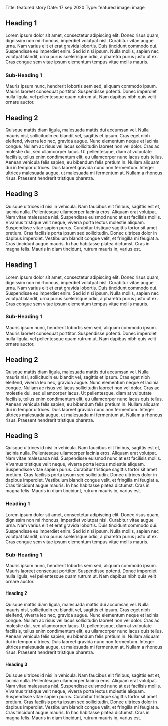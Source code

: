 Title: featured story
Date: 17 sep 2020
Type: featured
image: image

## Heading 1
Lorem ipsum dolor sit amet, consectetur adipiscing elit. Donec risus quam, dignissim non mi rhoncus, imperdiet volutpat nisl. Curabitur vitae augue urna. Nam varius elit et erat gravida lobortis. Duis tincidunt commodo dui. Suspendisse eu imperdiet enim. Sed id nisi ipsum. Nulla mollis, sapien nec volutpat blandit, urna purus scelerisque odio, a pharetra purus justo ut ex. Cras congue sem vitae ipsum elementum tempus vitae mollis mauris.
### Sub-Heading 1
Mauris ipsum nunc, hendrerit lobortis sem sed, aliquam commodo ipsum. Mauris laoreet consequat porttitor. Suspendisse potenti. Donec imperdiet nulla ligula, vel pellentesque quam rutrum ut. Nam dapibus nibh quis velit ornare auctor.

## Heading 2
Quisque mattis diam ligula, malesuada mattis dui accumsan vel. Nulla mauris nisl, sollicitudin eu blandit vel, sagittis et ipsum. Cras eget nibh eleifend, viverra leo nec, gravida augue. Nunc elementum neque et lacinia congue. Nullam ac risus vel lacus sollicitudin laoreet non vel dolor. Cras ac molestie dui, sed ullamcorper lacus. Ut pellentesque, diam at vulputate facilisis, tellus enim condimentum elit, eu ullamcorper nunc lacus quis tellus. Aenean vehicula felis sapien, eu bibendum felis pretium in. Nullam aliquam dui in tempor ultrices. Duis laoreet gravida nunc non fermentum. Integer ultrices malesuada augue, ut malesuada mi fermentum at. Nullam a rhoncus risus. Praesent hendrerit tristique pharetra.

## Heading 3
Quisque ultrices id nisi in vehicula. Nam faucibus elit finibus, sagittis est et, lacinia nulla. Pellentesque ullamcorper lacinia eros. Aliquam erat volutpat. Nam vitae malesuada nisl. Suspendisse euismod nunc at est facilisis mollis. Vivamus tristique velit neque, viverra porta lectus molestie aliquam. Suspendisse vitae sapien purus. Curabitur tristique sagittis tortor sit amet pretium. Cras facilisis porta ipsum sed sollicitudin. Donec ultrices dolor in dapibus imperdiet. Vestibulum blandit congue velit, et fringilla mi feugiat a. Cras tincidunt augue mauris. In hac habitasse platea dictumst. Cras in magna felis. Mauris in diam tincidunt, rutrum mauris in, varius est.

## Heading 1
Lorem ipsum dolor sit amet, consectetur adipiscing elit. Donec risus quam, dignissim non mi rhoncus, imperdiet volutpat nisl. Curabitur vitae augue urna. Nam varius elit et erat gravida lobortis. Duis tincidunt commodo dui. Suspendisse eu imperdiet enim. Sed id nisi ipsum. Nulla mollis, sapien nec volutpat blandit, urna purus scelerisque odio, a pharetra purus justo ut ex. Cras congue sem vitae ipsum elementum tempus vitae mollis mauris.
### Sub-Heading 1
Mauris ipsum nunc, hendrerit lobortis sem sed, aliquam commodo ipsum. Mauris laoreet consequat porttitor. Suspendisse potenti. Donec imperdiet nulla ligula, vel pellentesque quam rutrum ut. Nam dapibus nibh quis velit ornare auctor.

## Heading 2
Quisque mattis diam ligula, malesuada mattis dui accumsan vel. Nulla mauris nisl, sollicitudin eu blandit vel, sagittis et ipsum. Cras eget nibh eleifend, viverra leo nec, gravida augue. Nunc elementum neque et lacinia congue. Nullam ac risus vel lacus sollicitudin laoreet non vel dolor. Cras ac molestie dui, sed ullamcorper lacus. Ut pellentesque, diam at vulputate facilisis, tellus enim condimentum elit, eu ullamcorper nunc lacus quis tellus. Aenean vehicula felis sapien, eu bibendum felis pretium in. Nullam aliquam dui in tempor ultrices. Duis laoreet gravida nunc non fermentum. Integer ultrices malesuada augue, ut malesuada mi fermentum at. Nullam a rhoncus risus. Praesent hendrerit tristique pharetra.

## Heading 3
Quisque ultrices id nisi in vehicula. Nam faucibus elit finibus, sagittis est et, lacinia nulla. Pellentesque ullamcorper lacinia eros. Aliquam erat volutpat. Nam vitae malesuada nisl. Suspendisse euismod nunc at est facilisis mollis. Vivamus tristique velit neque, viverra porta lectus molestie aliquam. Suspendisse vitae sapien purus. Curabitur tristique sagittis tortor sit amet pretium. Cras facilisis porta ipsum sed sollicitudin. Donec ultrices dolor in dapibus imperdiet. Vestibulum blandit congue velit, et fringilla mi feugiat a. Cras tincidunt augue mauris. In hac habitasse platea dictumst. Cras in magna felis. Mauris in diam tincidunt, rutrum mauris in, varius est.

### Heading 1
Lorem ipsum dolor sit amet, consectetur adipiscing elit. Donec risus quam, dignissim non mi rhoncus, imperdiet volutpat nisl. Curabitur vitae augue urna. Nam varius elit et erat gravida lobortis. Duis tincidunt commodo dui. Suspendisse eu imperdiet enim. Sed id nisi ipsum. Nulla mollis, sapien nec volutpat blandit, urna purus scelerisque odio, a pharetra purus justo ut ex. Cras congue sem vitae ipsum elementum tempus vitae mollis mauris.
### Sub-Heading 1
Mauris ipsum nunc, hendrerit lobortis sem sed, aliquam commodo ipsum. Mauris laoreet consequat porttitor. Suspendisse potenti. Donec imperdiet nulla ligula, vel pellentesque quam rutrum ut. Nam dapibus nibh quis velit ornare auctor.

#### Heading 2
Quisque mattis diam ligula, malesuada mattis dui accumsan vel. Nulla mauris nisl, sollicitudin eu blandit vel, sagittis et ipsum. Cras eget nibh eleifend, viverra leo nec, gravida augue. Nunc elementum neque et lacinia congue. Nullam ac risus vel lacus sollicitudin laoreet non vel dolor. Cras ac molestie dui, sed ullamcorper lacus. Ut pellentesque, diam at vulputate facilisis, tellus enim condimentum elit, eu ullamcorper nunc lacus quis tellus. Aenean vehicula felis sapien, eu bibendum felis pretium in. Nullam aliquam dui in tempor ultrices. Duis laoreet gravida nunc non fermentum. Integer ultrices malesuada augue, ut malesuada mi fermentum at. Nullam a rhoncus risus. Praesent hendrerit tristique pharetra.

#### Heading 3
Quisque ultrices id nisi in vehicula. Nam faucibus elit finibus, sagittis est et, lacinia nulla. Pellentesque ullamcorper lacinia eros. Aliquam erat volutpat. Nam vitae malesuada nisl. Suspendisse euismod nunc at est facilisis mollis. Vivamus tristique velit neque, viverra porta lectus molestie aliquam. Suspendisse vitae sapien purus. Curabitur tristique sagittis tortor sit amet pretium. Cras facilisis porta ipsum sed sollicitudin. Donec ultrices dolor in dapibus imperdiet. Vestibulum blandit congue velit, et fringilla mi feugiat a. Cras tincidunt augue mauris. In hac habitasse platea dictumst. Cras in magna felis. Mauris in diam tincidunt, rutrum mauris in, varius est.
